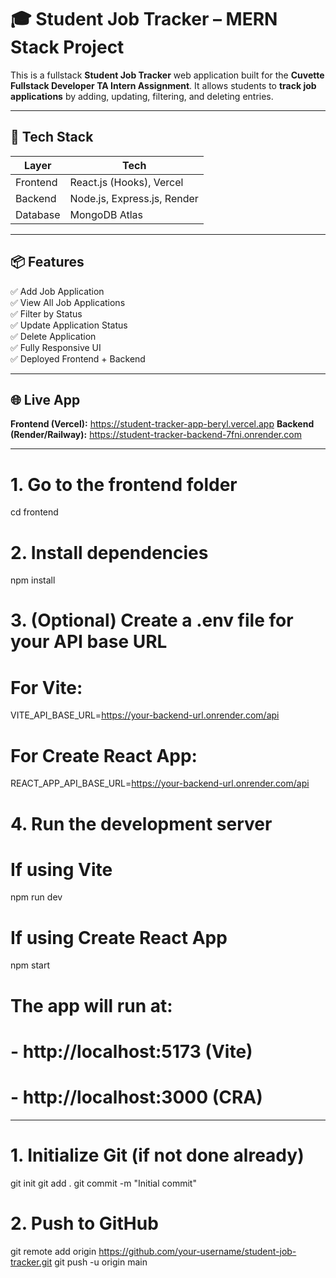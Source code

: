 # 🎓 Student Job Tracker – MERN Stack Project

This is a fullstack **Student Job Tracker** web application built for the **Cuvette Fullstack Developer TA Intern Assignment**. It allows students to **track job applications** by adding, updating, filtering, and deleting entries.

---

## 🔧 Tech Stack

| Layer     | Tech                        |
|-----------|-----------------------------|
| Frontend  | React.js (Hooks), Vercel    |
| Backend   | Node.js, Express.js, Render |
| Database  | MongoDB Atlas               |

---

## 📦 Features

✅ Add Job Application  
✅ View All Job Applications  
✅ Filter by Status  
✅ Update Application Status  
✅ Delete Application  
✅ Fully Responsive UI  
✅ Deployed Frontend + Backend

---

## 🌐 Live App

**Frontend (Vercel):** https://student-tracker-app-beryl.vercel.app 
**Backend (Render/Railway):** https://student-tracker-backend-7fni.onrender.com

---

# 1. Go to the frontend folder
cd frontend

# 2. Install dependencies
npm install

# 3. (Optional) Create a .env file for your API base URL
# For Vite:
VITE_API_BASE_URL=https://your-backend-url.onrender.com/api

# For Create React App:
REACT_APP_API_BASE_URL=https://your-backend-url.onrender.com/api

# 4. Run the development server
# If using Vite
npm run dev

# If using Create React App
npm start

# The app will run at:
# - http://localhost:5173 (Vite)
# - http://localhost:3000 (CRA)

---

# 1. Initialize Git (if not done already)
git init
git add .
git commit -m "Initial commit"

# 2. Push to GitHub
git remote add origin https://github.com/your-username/student-job-tracker.git
git push -u origin main




